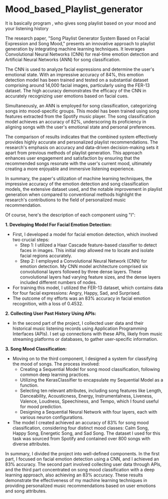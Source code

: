 # Mood_based_Playlist_generator
It is basically program , who gives song playlist based on your mood and your listening history

The research paper, "Song Playlist Generator System Based on Facial Expression and Song Mood," presents an innovative approach to playlist generation by integrating machine learning techniques. It leverages Convolutional Neural Networks (CNN) for real-time emotion detection and Artificial Neural Networks (ANN) for song classification. 

The CNN is used to analyze facial expressions and determine the user's emotional state. With an impressive accuracy of 84%, this emotion detection model has been trained and tested on a substantial dataset comprising around 14,000 facial images, particularly using the FER-13 dataset. The high accuracy demonstrates the efficacy of the CNN in accurately recognizing user emotions based on facial cues.

Simultaneously, an ANN is employed for song classification, categorizing songs into mood-specific groups. This model has been trained using song features extracted from the Spotify music player. The song classification model achieves an accuracy of 82%, underscoring its proficiency in aligning songs with the user's emotional state and personal preferences.

The comparison of results indicates that the combined system effectively provides highly accurate and personalized playlist recommendations. The research's emphasis on accuracy and data-driven decision-making sets it apart from previous methods of playlist generation. This approach enhances user engagement and satisfaction by ensuring that the recommended songs resonate with the user's current mood, ultimately creating a more enjoyable and immersive listening experience.

In summary, the paper's utilization of machine learning techniques, the impressive accuracy of the emotion detection and song classification models, the extensive dataset used, and the notable improvement in playlist generation when compared to conventional methods highlight the research's contributions to the field of personalized music recommendation.

Of course, here's the description of each component using "I":

**1. Developing Model For Facial Emotion Detection:**
   - First, I developed a model for facial emotion detection, which involved two crucial steps:
     - Step 1: I utilized a Haar Cascade feature-based classifier to detect faces in images. This initial step allowed me to locate and isolate facial regions accurately.
     - Step 2: I employed a Convolutional Neural Network (CNN) for emotion detection. My CNN model architecture comprised six convolutional layers followed by three dense layers. These convolutional layers had varying feature sizes, and the dense layers included different numbers of nodes.
   - For training this model, I utilized the FER-13 dataset, which contains data for four facial expressions: Angry, Happy, Sad, and Surprised.
   - The outcome of my efforts was an 83% accuracy in facial emotion recognition, with a loss of 0.4532.

**2. Collecting User Past History Using APIs:**
   - In the second part of the project, I collected user data and their historical music listening records using Application Programming Interfaces (APIs). I set up connections with these APIs, likely from music streaming platforms or databases, to gather user-specific information.

**3. Song Mood Classification:**
   - Moving on to the third component, I designed a system for classifying the mood of songs. The process involved:
     - Creating a Sequential Model for song mood classification, following common deep learning practices.
     - Utilizing the KerasClassifier to encapsulate my Sequential Model as a function.
     - Selecting ten relevant attributes, including song features like Length, Danceability, Acousticness, Energy, Instrumentalness, Liveness, Valence, Loudness, Speechiness, and Tempo, which I found useful for mood prediction.
     - Designing a Sequential Neural Network with four layers, each with various neuron configurations.
   - The model I created achieved an accuracy of 83% for song mood classification, considering four distinct mood classes: Calm Song, Happy Song, Energetic Song, and Sad Song. The dataset I used for this task was sourced from Spotify and contained over 800 songs with diverse attributes.

In summary, I divided the project into well-defined components. In the first part, I focused on facial emotion detection using a CNN, and I achieved an 83% accuracy. The second part involved collecting user data through APIs, and the third part concentrated on song mood classification with a deep learning approach, also achieving an 83% accuracy. These results demonstrate the effectiveness of my machine learning techniques in providing personalized music recommendations based on user emotions and song attributes.
